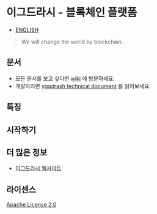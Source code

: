 # 이그드라시 - 블록체인 플랫폼
- [ENGLISH](README-en.md)

> We will change the world by blockchain.

## 문서
- 모든 문서를 보고 싶다면 [wiki](https://github.com/yggdrash/yggdrash/wiki) 에 방문하세요.
- 개발자라면 [yggdrash technical document](docs) 를 읽어보세요.

## 특징

## 시작하기

## 더 많은 정보
- [이그드라시 웹사이트](https://yggdrash.io)

## 라이센스
[Apache License 2.0](LICENSE)
